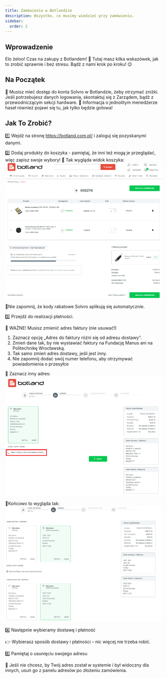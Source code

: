 ```yaml
---
title: Zamówienia w Botlandzie
description: Wszystko, co musimy wiedzieć przy zamówieniu.
sidebar:
  order: 2
---
```


## Wprowadzenie

Elo żeloo!
Czas na zakupy z Botlandem! 🎉 Tutaj masz kilka wskazówek, jak to zrobić sprawnie i bez stresu. Bądź z nami krok po kroku! 😉

## Na Początek

🔑 Musisz mieć dostęp do konta Solvro w Botlandzie, żeby otrzymać zniżki. Jeśli potrzebujesz danych logowania, skontaktuj się z Zarządem, bądź z przewodniczącym sekcji hardware. 🌟 Informacja o jednolitym menedżerze haseł również pojawi się tu, jak tylko będzie gotowa!

## Jak To Zrobić?

1️⃣ Wejdź na stronę https://botland.com.pl/ i zaloguj się pozyskanymi danymi.

2️⃣ Dodaj produkty do koszyka - pamiętaj, że inni też mogą je przeglądać, więc zapisz swoje wybory!
📌 Tak wygląda widok koszyka:
![alt text](../../../../assets/hardware/zamowienia/koszyk.png)

📌Nie zapomnij, że kody rabatowe Solvro aplikują się automatycznie.

3️⃣ Przejdź do realizacji płatności.

🚨 WAŻNE! Musisz zmienić adres faktury (nie usuwać!)

1. Zaznacz opcję „Adres do faktury różni się od adresu dostawy”.
2. Zmień dane tak, by nie wystawiać faktury na Fundację Manus ani na Politechnikę Wrocławską.
3. Tak samo zmień adres dostawy, jeśli jest inny.
4. Nie zapomnij dodać swój numer telefonu, aby otrzymywać powiadomienia o przesyłce

📌 Zaznacz inny adres:
![alt text](../../../../assets/hardware/zamowienia/adres-faktury.png)

📌Końcowo to wygląda tak:
![alt text](../../../../assets/hardware/zamowienia/dodane-adresy.png)

4️⃣ Następnie wybieramy dostawę i płatność

👉 Wybierasz sposób dostawy i płatności – nic więcej nie trzeba robić.

5️⃣ Pamiętaj o usunięciu swojego adresu

📌 Jeśli nie chcesz, by Twój adres został w systemie i był widoczny dla innych, usuń go z panelu adresów po złożeniu zamówienia.
